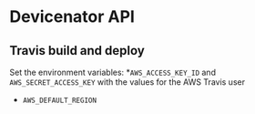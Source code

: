 # Devicenator API

## Travis build and deploy
Set the environment variables:
*`AWS_ACCESS_KEY_ID` and `AWS_SECRET_ACCESS_KEY` with the values for the AWS Travis user
* `AWS_DEFAULT_REGION`

